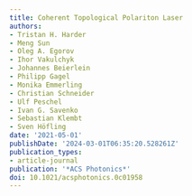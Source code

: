 ```yaml
---
title: Coherent Topological Polariton Laser
authors:
- Tristan H. Harder
- Meng Sun
- Oleg A. Egorov
- Ihor Vakulchyk
- Johannes Beierlein
- Philipp Gagel
- Monika Emmerling
- Christian Schneider
- Ulf Peschel
- Ivan G. Savenko
- Sebastian Klembt
- Sven Höfling
date: '2021-05-01'
publishDate: '2024-03-01T06:35:20.528261Z'
publication_types:
- article-journal
publication: '*ACS Photonics*'
doi: 10.1021/acsphotonics.0c01958
---
```

